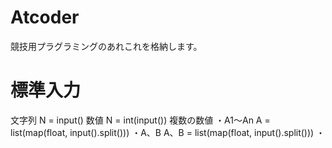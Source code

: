 # Atcoder
競技用プラグラミングのあれこれを格納します。

# 標準入力
文字列
N = input()
数値
N = int(input())
複数の数値
・A1〜An
A = list(map(float, input().split()))
・A、B
A、B = list(map(float, input().split()))
・
